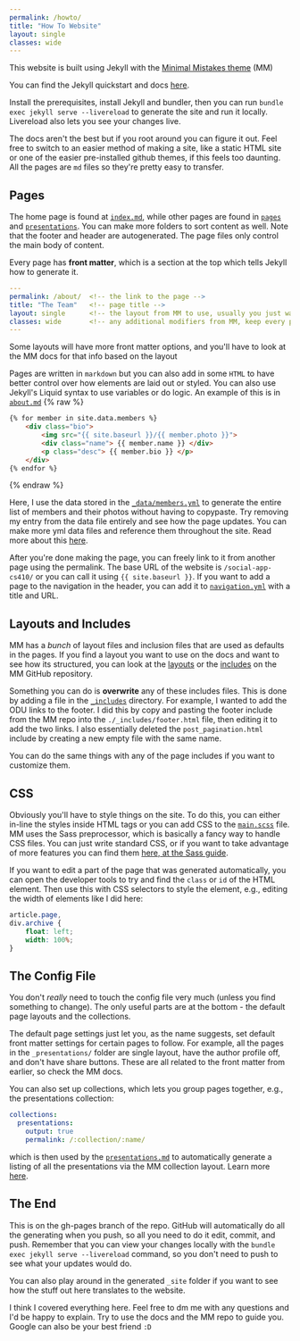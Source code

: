 ```yaml
---
permalink: /howto/
title: "How To Website"
layout: single
classes: wide
---
```


This website is built using Jekyll with the [Minimal Mistakes theme](https://mmistakes.github.io/minimal-mistakes/docs/quick-start-guide/) (MM)

You can find the Jekyll quickstart and docs [here](https://jekyllrb.com/docs/). 

Install the prerequisites, install Jekyll and bundler, then you can run `bundle exec jekyll serve --livereload` to generate the site and run it locally. Livereload also lets you see your changes live.

The docs aren't the best but if you root around you can figure it out. Feel free to switch to an easier method of making a site, like a static HTML site or one of the easier pre-installed github themes, if this feels too daunting. All the pages are `md` files so they're pretty easy to transfer.
## Pages

The home page is found at [`index.md`](../index.md), while other pages are found in [`pages`](./) and [`presentations`](../_presentations/). You can make more folders to sort content as well. Note that the footer and header are autogenerated. The page files only control the main body of content.

Every page has **front matter**, which is a section at the top which tells Jekyll how to generate it.

```yml
---
permalink: /about/  <!-- the link to the page -->
title: "The Team"   <!-- page title -->
layout: single      <!-- the layout from MM to use, usually you just want single -->
classes: wide       <!-- any additional modifiers from MM, keep every page wide -->
---
```

Some layouts will have more front matter options, and you'll have to look at the MM docs for that info based on the layout

Pages are written in `markdown` but you can also add in some `HTML` to have better control over how elements are laid out or styled. You can also use Jekyll's Liquid syntax to use variables or do logic. An example of this is in [`about.md`](./about.md) 
{% raw %}

```html
{% for member in site.data.members %}
    <div class="bio">
        <img src="{{ site.baseurl }}/{{ member.photo }}">
        <div class="name"> {{ member.name }} </div>
        <p class="desc"> {{ member.bio }} </p>
    </div>
{% endfor %}
```
{% endraw %}

Here, I use the data stored in the [`_data/members.yml`](../_data/members.yml) to generate the entire list of members and their photos without having to copypaste. Try removing my entry from the data file entirely and see how the page updates. You can make more yml data files and reference them throughout the site. Read more about this [here](https://jekyllrb.com/docs/datafiles/).

After you're done making the page, you can freely link to it from another page using the permalink. The base URL of the website is `/social-app-cs410/` or you can call it using `{{ site.baseurl }}`. If you want to add a page to the navigation in the header, you can add it to [`navigation.yml`](../_data/navigation.yml) with a title and URL.

## Layouts and Includes
MM has a *bunch* of layout files and inclusion files that are used as defaults in the pages. If you find a layout you want to use on the docs and want to see how its structured, you can look at the [layouts](https://github.com/mmistakes/minimal-mistakes/tree/master/_layouts) or the [includes](https://github.com/mmistakes/minimal-mistakes/tree/master/_includes) on the MM GitHub repository. 

Something you can do is **overwrite** any of these includes files. This is done by adding a file in the [`_includes`](../_includes/) directory. For example, I wanted to add the ODU links to the footer. I did this by copy and pasting the footer include from the MM repo into the `./_includes/footer.html` file, then editing it to add the two links.  I also essentially deleted the `post_pagination.html` include by creating a new empty file with the same name.

You can do the same things with any of the page includes if you want to customize them.

## CSS

Obviously you'll have to style things on the site. To do this, you can either in-line the styles inside HTML tags or you can add CSS to the [`main.scss`](../assets/css/main.scss) file. MM uses the Sass preprocessor, which is basically a fancy way to handle CSS files. You can just write standard CSS, or if you want to take advantage of more features you can find them [here, at the Sass guide](https://sass-lang.com/guide/).

If you want to edit a part of the page that was generated automatically, you can open the developer tools to try and find the `class` or `id` of the HTML element. Then use this with CSS selectors to style the element, e.g., editing the width of elements like I did here:
```css
article.page,
div.archive {
    float: left;
    width: 100%;
}
```

## The Config File

You don't *really* need to touch the config file very much (unless you find something to change). The only useful parts are at the bottom - the default page layouts and the collections.

The default page settings just let you, as the name suggests, set default front matter settings for certain pages to follow. For example, all the pages in the `_presentations/` folder are single layout, have the author profile off, and don't have share buttons. These are all related to the front matter from earlier, so check the MM docs.

You can also set up collections, which lets you group pages together, e.g., the presentations collection:
```yml
collections:
  presentations:
    output: true
    permalink: /:collection/:name/
```

which is then used by the [`presentations.md`](./presentations.md) to automatically generate a listing of all the presentations via the MM collection layout. Learn more [here](https://jekyllrb.com/docs/collections/).

## The End

This is on the gh-pages branch of the repo. GitHub will automatically do all the generating when you push, so all you need to do it edit, commit, and push. Remember that you can view your changes locally with the `bundle exec jekyll serve --livereload` command, so you don't need to push to see what your updates would do. 

You can also play around in the generated `_site` folder if you want to see how the stuff out here translates to the website.

I think I covered everything here. Feel free to dm me with any questions and I'd be happy to explain. Try to use the docs and the MM repo to guide you. Google can also be your best friend `:D`

